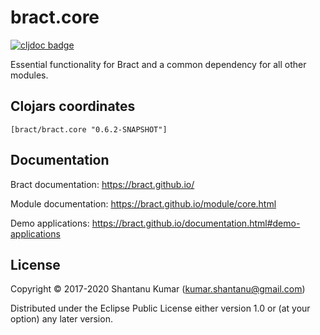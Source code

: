 # bract.core

[![cljdoc badge](https://cljdoc.org/badge/keypin/keypin)](https://cljdoc.org/d/keypin/keypin)

Essential functionality for Bract and a common dependency for all other modules.


## Clojars coordinates

`[bract/bract.core "0.6.2-SNAPSHOT"]`


## Documentation

Bract documentation: https://bract.github.io/

Module documentation: https://bract.github.io/module/core.html

Demo applications: https://bract.github.io/documentation.html#demo-applications


## License

Copyright © 2017-2020 Shantanu Kumar (kumar.shantanu@gmail.com)

Distributed under the Eclipse Public License either version 1.0 or (at
your option) any later version.
